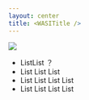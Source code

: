 ```yaml
---
layout: center
title: <WASITitle />
---
```


<div flex="~ gap-5" items-center>

<img src="/logo.svg" h-50  />

<div text-3xl>

- List<span font-mono>List</span> ？
- List List List
- List List List List
- List List List List

</div>

</div>
